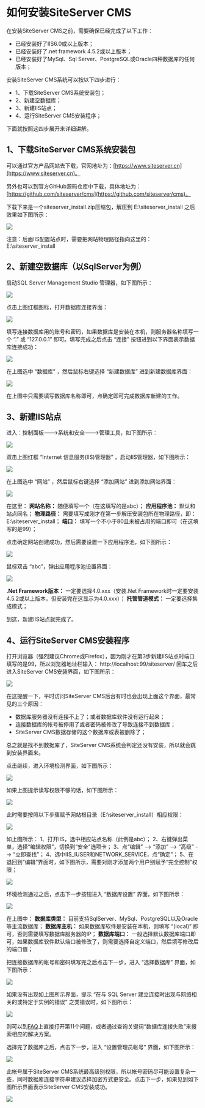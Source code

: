 # 如何安装SiteServer CMS 

在安装SiteServer CMS之前，需要确保已经完成了以下工作：

+ 已经安装好了IIS6.0或以上版本；
+ 已经安装好了.net framework 4.5.2或以上版本；
+ 已经安装好了MySql、Sql Server、PostgreSQL或Oracle四种数据库的任何版本；

安装SiteServer CMS系统可以按以下四步进行：

+ 1、下载SiteServer CMS系统安装包；
+ 2、新建空数据库；
+ 3、新建IIS站点；
+ 4、运行SiteServer CMS安装程序；

下面就按照这四步展开来详细讲解。

## 1、下载SiteServer CMS系统安装包

可以通过官方产品网站去下载，官网地址为：[https://www.siteserver.cn](https://www.siteserver.cn)。

另外也可以到官方GitHub源码仓库中下载，具体地址为：[https://github.com/siteserver/cms](https://github.com/siteserver/cms)。

下载下来是一个siteserver_install.zip压缩包，解压到 E:\siteserver_install 之后效果如下图所示：

![](./images/230.jpeg)

注意：后面IIS配置站点时，需要把网站物理路径指向这里的： E:\siteserver_install 

## 2、新建空数据库（以SqlServer为例）

启动SQL Server Management Studio 管理器，如下图所示：

![](./images/231.jpeg)

点击上图红框图标，打开数据库连接界面：

![](./images/232.jpeg)

填写连接数据库用的账号和密码，如果数据库是安装在本机，则服务器名称填写一个 “.” 或 “127.0.0.1” 即可。填写完成之后点击 “连接” 按钮进到以下界面表示数据库连接成功：

![](./images/233.jpeg)

在上图选中 “数据库” ，然后鼠标右键选择 “新建数据库” 进到新建数据库界面：

![](./images/234.jpeg)

在上图中只需要填写数据库名称即可，点确定即可完成数据库新建的工作。

## 3、新建IIS站点

进入：控制面板--->系统和安全--->管理工具，如下图所示：

![](./images/235.jpeg)

双击上图红框 “Internet 信息服务(IIS)管理器” ，启动IIS管理器，如下图所示：

![](./images/236.jpeg)

在上图选中 “网站” ，然后鼠标右键选择 “添加网站” 进到添加网站界面：

![](./images/237.jpeg)

在这里：
**网站名称：** 随便填写一个（在这填写的是abc）；
**应用程序池：** 默认和站点同名；
**物理路径：** 需要填写成刚才在第一步解压安装包所在物理路径，即：E:\siteserver_install；
**端口：** 填写一个不小于80且未被占用的端口即可（在这填写的是99）； 

点击确定网站创建成功，然后需要设置一下应用程序池，如下图所示：

![](./images/238.jpeg)

鼠标双击 “abc”，弹出应用程序池设置界面：

![](./images/239.jpeg)

**.Net Framework版本：** 一定要选择4.0.xxx（安装.Net Framework时一定要安装4.5.2或以上版本，但安装完在这显示为4.0.xxx）；
**托管管道模式：** 一定要选择集成模式；

到这，新建IIS站点就完成了。

## 4、运行SiteServer CMS安装程序

打开浏览器（强烈建议Chrome或Firefox），因为刚才在第3步新建IIS站点时端口填写的是99，所以浏览器地址栏输入：
http://localhost:99/siteserver/ 
回车之后进入SiteServer CMS安装界面，如下图所示：

![](./images/240.jpg)

在这提醒一下，平时访问SiteServer CMS后台有时也会出现上面这个界面，最常见的三个原因： 
+ 数据库服务器没有连接不上了；或者数据库软件没有运行起来； 
+ 连接数据库的帐号被停用了或者密码被修改了导致连接不到数据库； 
+ SiteServer CMS数据存储的这个数据库或表被删除了； 

总之就是找不到数据库了，SiteServer CMS系统会判定还没有安装，所以就会跳到安装界面来。

点击继续，进入环境检测界面，如下图所示：

![](./images/241.jpg)

如果上图提示读写权限不够的话，如下图所示：

![](./images/296.jpg)

此时需要按照以下步骤赋予网站根目录（E:\siteserver_install）相应权限：

![](./images/297.jpg)

如上图所示：
1、打开IIS，选中相应站点名称（此例是abc）；
2、右键弹出菜单，选择“编辑权限”，切换到“安全”选项卡；
3、点“编辑” --> “添加” --> “高级” --> “立即查找”；
4、选中IIS_IUSER和NETWORK_SERVICE，点“确定”；
5、在退回到“编辑”界面时，如下图所示，需要对刚才添加两个用户别赋予“完全控制”权限；

![](./images/298.jpg)

环境检测通过之后，点击下一步按钮进入 “数据库设置” 界面，如下图所示：

![](./images/242.jpg)

在上图中：
**数据库类型：** 目前支持SqlServer、MySql、PostgreSQL以及Oracle等主流数据库；
**数据库主机：** 如果数据库软件是安装在本机，则填写 “(local)” 即可，否则需要填写数据库服务器的IP；
**数据库端口：** 一般选择默认数据库端口即可，如果数据库软件默认端口被修改了，则需要选择自定义端口，然后填写修改后的端口值；

把连接数据库的帐号和密码填写完之后点击下一步，进入 “选择数据库” 界面，如下图所示：

![](./images/243.jpg)

如果没有出现如上图所示界面，提示 “在与 SQL Server 建立连接时出现与网络相关的或特定于实例的错误” 之类错误时，如下图所示：

![](./images/299.jpg)

则可以到[FAQ](http://docs.siteserver.cn/faq/)上直接打开第11个问题，或者通过查询关键词“数据库连接失败”来搜索相应的解决方案。

选择完了数据库之后，点击下一步，进入 “设置管理员帐号” 界面，如下图所示：

![](./images/244.jpg)

此帐号属于SiteServer CMS系统最高级别权限，所以帐号密码尽可能设置复杂一些，同时数据库连接字符串建议选择加密方式更安全。点击下一步，如果见到如下图所示界面表示SiteServer CMS安装成功。

![](./images/245.jpg)
